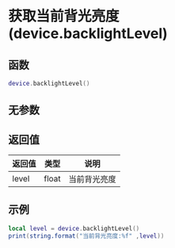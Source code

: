 # 获取当前背光亮度(device.backlightLevel)

## 函数

```lua
device.backlightLevel()
```

## 无参数

## 返回值

| 返回值   | 类型    | 说明     |
| ----- | ----- | ------ |
| level | float | 当前背光亮度 |

## 示例

```lua
local level = device.backlightLevel()
print(string.format("当前背光亮度:%f" ,level))
```
